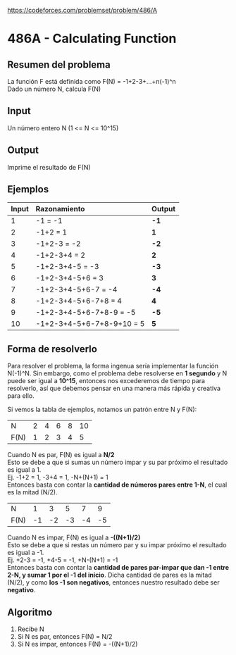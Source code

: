 https://codeforces.com/problemset/problem/486/A

# 486A - Calculating Function

## Resumen del problema
La función F está definida como F(N) = -1+2-3+...+n(-1)^n \
Dado un número N, calcula F(N)

## Input
Un número entero N (1 <= N <= 10^15)

## Output
Imprime el resultado de F(N)

## Ejemplos
| Input   | Razonamiento                | Output  |
| ------- | :-----------------------    | ------- |
| 1       | -1 = -1                     | **-1**   |
| 2       | -1+2 = 1                    | **1**  |
| 3       | -1+2-3 = -2                 | **-2**   |
| 4       | -1+2-3+4 = 2                | **2**  |
| 5       | -1+2-3+4-5 = -3             | **-3**   |
| 6       | -1+2-3+4-5+6 = 3            | **3**  |
| 7       | -1+2-3+4-5+6-7 = -4         | **-4**   |
| 8       | -1+2-3+4-5+6-7+8 = 4        | **4**  |
| 9       | -1+2-3+4-5+6-7+8-9 = -5     | **-5**   |
| 10      | -1+2-3+4-5+6-7+8-9+10 = 5   | **5**  |

## Forma de resolverlo
Para resolver el problema, la forma ingenua sería implementar la función N(-1)^N. Sin embargo, como el problema debe resolverse en **1 segundo** y N puede ser igual a **10^15**, entonces nos excederemos de tiempo para resolverlo, así que debemos pensar en una manera más rápida y creativa para ello.

Si vemos la tabla de ejemplos, notamos un patrón entre N y F(N): 

|       |   |   |   |   |    |
| ----- | - | - | - | - | -- |
| N     | 2 | 4 | 6 | 8 | 10 |
| F(N)  | 1 | 2 | 3 | 4 | 5  |

Cuando N es par, F(N) es igual a **N/2** \
Esto se debe a que si sumas un número impar y su par próximo el resultado es igual a 1. \
Ej. -1+2 = 1, -3+4 = 1, -N+(N+1) = 1 \
Entonces basta con contar la **cantidad de números pares entre 1-N**, el cual es la mitad (N/2).

|       |    |    |    |    |    |
| ----- | -- | -- | -- | -- | -- |
| N     | 1  | 3  | 5  | 7  | 9  |
| F(N)  | -1 | -2 | -3 | -4 | -5 |

Cuando N es impar, F(N) es igual a **-((N+1)/2)** \
Esto se debe a que si restas un número par y su impar próximo el resultado es igual a -1. \
Ej. +2-3 = -1, +4-5 = -1, +N-(N+1) = -1 \
Entonces basta con contar la **cantidad de pares par-impar que dan -1 entre 2-N, y sumar 1 por el -1 del inicio**. Dicha cantidad de pares es la mitad (N/2), y como **los -1 son negativos**, entonces nuestro resultado debe ser **negativo**.

## Algoritmo
1) Recibe N
2) Si N es par, entonces F(N) = N/2
3) Si N es impar, entonces F(N) = -((N+1)/2)
